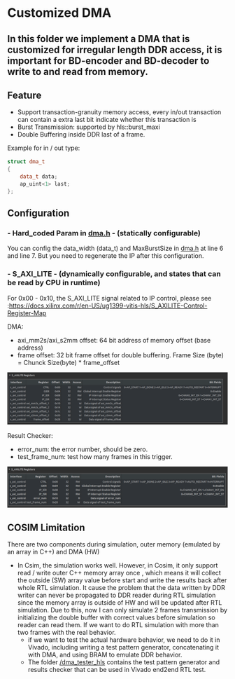 # Customized DMA

## In this folder we implement a DMA that is customized for irregular length DDR access, it is important for BD-encoder and BD-decoder to write to and read  from memory.
## Feature
- Support transaction-granuity memory access, every in/out transaction can contain a extra last bit indicate whether this transaction is 
- Burst Transmission: supported by hls::burst_maxi
- Double Buffering inside DDR
last of a frame.

Example for in / out type:
```c++
struct dma_t
{
	data_t data;
	ap_uint<1> last;
};
```
## Configuration

### -  Hard_coded Param in [dma.h](./dma.h) - (statically  configurable)
You can config the data_width (data_t) and MaxBurstSize in [dma.h](./dma.h) at line 6 and line 7. But you need to regenerate the IP after this configuration.

### - S_AXI_LITE - (dynamically configurable, and states that can be read by CPU in runtime)

For 0x00 - 0x10, the S_AXI_LITE signal related to IP control, please see :https://docs.xilinx.com/r/en-US/ug1399-vitis-hls/S_AXILITE-Control-Register-Map

DMA:

- axi_mm2s/axi_s2mm offset: 64 bit address of memory offset (base address)
- frame offset: 32 bit frame offset for double buffering. Frame Size (byte) = Chunck Size(byte) * frame_offset

![Alt text](s_axi_lite.png)


Result Checker:
- error_num: the error number, should be zero.
- test_frame_num: test how many frames in this trigger.

![Alt text](result_checker_hls/s_axi_lite.png)


## COSIM Limitation
There are two components during simulation, outer memory (emulated by an array in C++) and DMA (HW)
- In Csim, the simulation works well.
However, in Cosim, it only support  read / write outer C++ memory array once , which means it will collect the outside (SW) array value before start and write the results back after whole RTL simulation.
It cause the problem that the data written by DDR writer can never be propagated to DDR reader during RTL simulation since the memory array is outside of HW and will be updated after RTL simulation. Due to this, now I can only simulate 2 frames transmission by initializing the double buffer with correct values before simulation so reader can read them. If we want to do RTL simulation with more than two frames with the real behavior.
    - if we want to test the actual hardware behavior, we need to do it in Vivado, including writing a test pattern generator, concatenating it with DMA, and using BRAM to emulate DDR behavior.
    - The folder [/dma_tester_hls](/dma_tester_hls) contains the test pattern generator and results checker that can be used in Vivado end2end RTL test.


